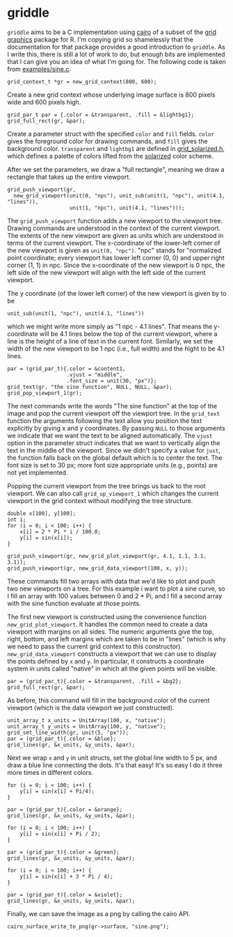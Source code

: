 griddle
=======

`griddle` aims to be a C implementation using [cairo](http://cairographics.org/) of a subset of the [grid graphics](http://www.stat.auckland.ac.nz/~paul/grid/grid.html) package for R. I'm copying grid so shamelessly that the documentation for that package provides a good introduction to `griddle`. As I write this, there is still a lot of work to do, but enough bits are implemented that I can give you an idea of what I'm going for. The following code is taken from [examples/sine.c](https://github.com/jotok/griddle/blob/master/examples/sine.c).

    grid_context_t *gr = new_grid_context(800, 600);

Create a new grid context whose underlying image surface is 800 pixels wide and 600 pixels high.

    grid_par_t par = {.color = &transparent, .fill = &lightbg1};
    grid_full_rect(gr, &par);

Create a parameter struct with the specified `color` and `fill` fields. `color` gives the foreground color for drawing commands, and `fill` gives the background color. `transparent` and `lightbg1` are defined in [grid\_solarized.h](https://github.com/jotok/griddle/blob/master/grid_solarized.h), which defines a palette of colors lifted from the [solarized](http://ethanschoonover.com/solarized) color scheme.

After we set the parameters, we draw a "full rectangle", meaning we draw a rectangle that takes up the entire viewport.

    grid_push_viewport(gr,
      new_grid_viewport(unit(0, "npc"), unit_sub(unit(1, "npc"), unit(4.1, "lines")),
                        unit(1, "npc"), unit(4.1, "lines")));

The `grid_push_viewport` function adds a new viewport to the viewport tree. Drawing commands are understood in the context of the current viewport. The extents of the new viewport are given as units which are understood in terms of the current viewport. The x-coordinate of the lower-left corner of the new viewport is given as `unit(0, "npc")`. "npc" stands for "normalized point coordinate; every viewport has lower left corner (0, 0) and upper right corner (1, 1) in npc. Since the x-coordinate of the new viewport is 0 npc, the left side of the new viewport will align with the left side of the current viewport.

The y coordinate (of the lower left corner) of the new viewport is given by to be

    unit_sub(unit(1, "npc"), unit(4.1, "lines"))

which we might write more simply as "1 npc - 4.1 lines". That means the y-coordinate will be 4.1 lines below the top of the current viewport, where a line is the height of a line of text in the current font. Similarly, we set the width of the new viewport to be 1 npc (i.e., full width) and the hight to be 4.1 lines.

    par = (grid_par_t){.color = &content1, 
                       .vjust = "middle", 
                       .font_size = unit(30, "px")};
    grid_text(gr, "the sine function", NULL, NULL, &par);
    grid_pop_viewport_1(gr);

The next commands write the words "The sine function" at the top of the image and pop the current viewport off the viewport tree. In the `grid_text` function the arguments following the text allow you position the text explicitly by giving x and y coordinates. By passing `NULL` to those arguments we indicate that we want the text to be aligned automatically. The `vjust` option in the parameter struct indicates that we want to vertically align the text in the middle of the viewport. Since we didn't specify a value for `just`, the function falls back on the global default which is to center the text. The font size is set to 30 px; more font size appropriate units (e.g., points) are not yet implemented.

Popping the current viewport from the tree brings us back to the root viewport. We can also call `grid_up_viewport_1` which changes the current viewport in the grid context without modifying the tree structure.

    double x[100], y[100];
    int i;
    for (i = 0; i < 100; i++) {
        x[i] = 2 * Pi * i / 100.0;
        y[i] = sin(x[i]);
    }

    grid_push_viewport(gr, new_grid_plot_viewport(gr, 4.1, 1.1, 3.1, 3.1));
    grid_push_viewport(gr, new_grid_data_viewport(100, x, y));

These commands fill two arrays with data that we'd like to plot and push two new viewports on a tree. For this example i want to plot a sine curve, so I fill an array with 100 values between 0 and 2 * Pi, and I fill a second array with the sine function evaluate at those points.

The first new viewport is constructed using the convenience function `new_grid_plot_viewport`. It handles the common need to create a data viewport with margins on all sides. The numeric arguments give the top, right, bottom, and left margins which are taken to be in "lines" (which is why we need to pass the current grid context to this constructor). `new_grid_data_viewport` constructs a viewport that we can use to display the points defined by `x` and `y`. In particular, it constructs a coordinate system in units called "native" in which all the given points will be visible.

    par = (grid_par_t){.color = &transparent, .fill = &bg2};
    grid_full_rect(gr, &par);

As before, this command will fill in the background color of the current viewport (which is the data viewport we just constructed).

    unit_array_t x_units = UnitArray(100, x, "native");
    unit_array_t y_units = UnitArray(100, y, "native");
    grid_set_line_width(gr, unit(5, "px"));
    par = (grid_par_t){.color = &blue};
    grid_lines(gr, &x_units, &y_units, &par);

Next we wrap `x` and `y` in unit structs, set the global line width to 5 px, and draw a blue line connecting the dots. It's that easy! It's so easy I do it three more times in different colors.

    for (i = 0; i < 100; i++) {
        y[i] = sin(x[i] + Pi/4);
    }

    par = (grid_par_t){.color = &orange};
    grid_lines(gr, &x_units, &y_units, &par);

    for (i = 0; i < 100; i++) {
        y[i] = sin(x[i] + Pi / 2);
    }

    par = (grid_par_t){.color = &green};
    grid_lines(gr, &x_units, &y_units, &par);

    for (i = 0; i < 100; i++) {
        y[i] = sin(x[i] + 3 * Pi / 4);
    }

    par = (grid_par_t){.color = &violet};
    grid_lines(gr, &x_units, &y_units, &par);

Finally, we can save the image as a png by calling the cairo API.

    cairo_surface_write_to_png(gr->surface, "sine.png");
